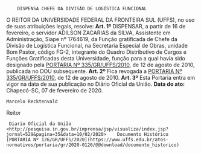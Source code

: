         DISPENSA CHEFE DA DIVISÃO DE LOGÍSTICA FUNCIONAL  

 O REITOR DA UNIVERSIDADE FEDERAL DA FRONTEIRA SUL (UFFS), no uso de suas atribuições legais, resolve:   **Art. 1º**  DISPENSAR, a partir de 16 de fevereiro, o servidor ADILSON ZACARIAS da SILVA, Assistente em Administração, Siape nº 1764619, da Função gratificada de Chefe da Divisão de Logística Funcional, na Secretaria Especial de Obras, unidade Bom Pastor, código FG-2, integrante do Quadro Distributivo de Cargos e Funções Gratificadas desta Universidade, função para a qual havia sido designado pela [PORTARIA Nº 335/GR/UFFS/2010](https://www.uffs.edu.br/atos-normativos/portaria/gr/2010-0335), de 12 de agosto de 2010, publicada no DOU subsequente.   **Art. 2º**  Fica revogada a [PORTARIA Nº 335/GR/UFFS/2010](https://www.uffs.edu.br/atos-normativos/portaria/gr/2010-0335), de 12 de agosto de 2010.   **Art. 3º**  Esta Portaria entra em vigor na data de sua publicação no Diário Oficial da União.        **Data do ato:** Chapecó-SC, 07 de fevereiro de 2020.   
 

    Marcelo Recktenvald   
 Reitor 

     Diario Oficial da União <http://pesquisa.in.gov.br/imprensa/jsp/visualiza/index.jsp?jornal=529&pagina=35&data=10/02/2020>    Documento Histórico  [PORTARIA Nº 126/GR/UFFS/2020](https://www.uffs.edu.br/atos-normativos/portaria/gr/2020-0126/@@download/documento_historico)     
      